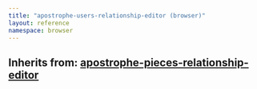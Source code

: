 ```yaml
---
title: "apostrophe-users-relationship-editor (browser)"
layout: reference
namespace: browser
---
```

## Inherits from: [apostrophe-pieces-relationship-editor](../apostrophe-pieces/browser-apostrophe-pieces-relationship-editor.html)

